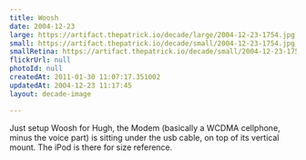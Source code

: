 ```yaml
---
title: Woosh
date: 2004-12-23
large: https://artifact.thepatrick.io/decade/large/2004-12-23-1754.jpg
small: https://artifact.thepatrick.io/decade/small/2004-12-23-1754.jpg
smallRetina: https://artifact.thepatrick.io/decade/small/2004-12-23-1754@2x.jpg
flickrUrl: null
photoId: null
createdAt: 2011-01-30 11:07:17.351002
updatedAt: 2004-12-23 11:17:45
layout: decade-image

---
```

Just setup Woosh for Hugh, the Modem (basically a WCDMA cellphone, minus the voice part) is sitting under the usb cable, on top of its vertical mount. The iPod is there for size reference.
